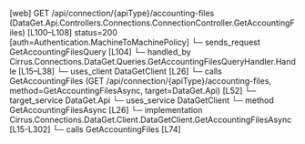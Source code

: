 [web] GET /api/connection/{apiType}/accounting-files  (DataGet.Api.Controllers.Connections.ConnectionController.GetAccountingFiles)  [L100–L108] status=200 [auth=Authentication.MachineToMachinePolicy]
  └─ sends_request GetAccountingFilesQuery [L104]
    └─ handled_by Cirrus.Connections.DataGet.Queries.GetAccountingFilesQueryHandler.Handle [L15–L38]
      └─ uses_client DataGetClient [L26]
        └─ calls GetAccountingFiles (GET /api/connection/{apiType}/accounting-files, method=GetAccountingFilesAsync, target=DataGet.Api) [L52]
          └─ target_service DataGet.Api
      └─ uses_service DataGetClient
        └─ method GetAccountingFilesAsync [L26]
          └─ implementation Cirrus.Connections.DataGet.Client.DataGetClient.GetAccountingFilesAsync [L15-L302]
            └─ calls GetAccountingFiles [L74]

